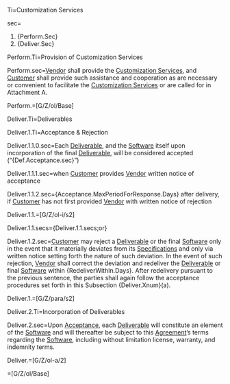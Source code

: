 Ti=Customization Services

sec=<ol><li>{Perform.Sec}<li>{Deliver.Sec}</ol>

Perform.Ti=Provision of Customization Services

Perform.sec=<a class='definedterm' href='#Def.Vendor.sec'>Vendor</a> shall provide the <a class='definedterm' href='#Def.Customization_Services.sec'>Customization Services</a>, and <a class='definedterm' href='#Def.Customer.sec'>Customer</a> shall provide such assistance and cooperation as are necessary or convenient to facilitate the <a class='definedterm' href='#Def.Customization_Services.sec'>Customization Services</a> or are called for in Attachment A.

Perform.=[G/Z/ol/Base]

Deliver.Ti=Deliverables

Deliver.1.Ti=Acceptance & Rejection

Deliver.1.1.0.sec=Each <a class='definedterm' href='#Def.Deliverable.sec'>Deliverable</a>, and the <a class='definedterm' href='#Def.Software.sec'>Software</a> itself upon incorporation of the final <a class='definedterm' href='#Def.Deliverable.sec'>Deliverable</a>, will be considered accepted (“{Def.Acceptance.sec}”)

Deliver.1.1.1.sec=when <a class='definedterm' href='#Def.Customer.sec'>Customer</a> provides <a class='definedterm' href='#Def.Vendor.sec'>Vendor</a> written notice of acceptance

Deliver.1.1.2.sec={Acceptance.MaxPeriodForResponse.Days} after delivery, if <a class='definedterm' href='#Def.Customer.sec'>Customer</a> has not first provided <a class='definedterm' href='#Def.Vendor.sec'>Vendor</a> with written notice of rejection

Deliver.1.1.=[G/Z/ol-i/s2]

Deliver.1.1.secs={Deliver.1.1.secs;or}

Deliver.1.2.sec=<a class='definedterm' href='#Def.Customer.sec'>Customer</a> may reject a <a class='definedterm' href='#Def.Deliverable.sec'>Deliverable</a> or the final <a class='definedterm' href='#Def.Software.sec'>Software</a> only in the event that it materially deviates from its <a class='definedterm' href='#Def.Specifications.sec'>Specifications</a> and only via written notice setting forth the nature of such deviation. In the event of such rejection, <a class='definedterm' href='#Def.Vendor.sec'>Vendor</a> shall correct the deviation and redeliver the <a class='definedterm' href='#Def.Deliverable.sec'>Deliverable</a> or final <a class='definedterm' href='#Def.Software.sec'>Software</a> within {RedeliverWithIn.Days}. After redelivery pursuant to the previous sentence, the parties shall again follow the acceptance procedures set forth in this Subsection {Deliver.Xnum}(a).

Deliver.1.=[G/Z/para/s2]

Deliver.2.Ti=Incorporation of Deliverables

Deliver.2.sec=Upon <a class='definedterm' href='#Def.Acceptance.sec'>Acceptance</a>, each <a class='definedterm' href='#Def.Deliverable.sec'>Deliverable</a> will constitute an element of the <a class='definedterm' href='#Def.Software.sec'>Software</a> and will thereafter be subject to this <a class='definedterm' href='#Def.Agreement.sec'>Agreement</a>’s terms regarding the <a class='definedterm' href='#Def.Software.sec'>Software</a>, including without limitation license, warranty, and indemnity terms.

Deliver.=[G/Z/ol-a/2]

=[G/Z/ol/Base]